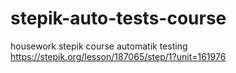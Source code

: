 # stepik-auto-tests-course
housework stepik course automatik testing
https://stepik.org/lesson/187065/step/1?unit=161976
